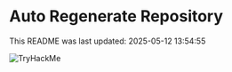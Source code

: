 # Auto Regenerate Repository

This README was last updated: 2025-05-12 13:54:55

 ![TryHackMe](https://tryhackme.com/badge/533634)